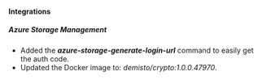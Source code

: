 
#### Integrations
##### Azure Storage Management
- Added the ***azure-storage-generate-login-url*** command to easily get the auth code.
- Updated the Docker image to: *demisto/crypto:1.0.0.47970*.
